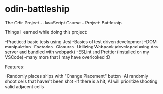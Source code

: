 # odin-battleship

The Odin Project - JavaScript Course - Project: Battleship

Things I learned while doing this project:

-Practiced basic tests using Jest
-Basics of test driven development
-DOM manipulation
-Factories
-Closures
-Utilizing Webpack (developed using dev server and bundled with webpack)
-ESLint and Prettier (installed on my VSCode)
-many more that I may have overlooked :D

Features:

-Randomly places ships with "Change Placement" button
-AI randomly shoot cells that haven't been shot
-If there is a hit, AI will prioritize shooting valid adjacent cells
